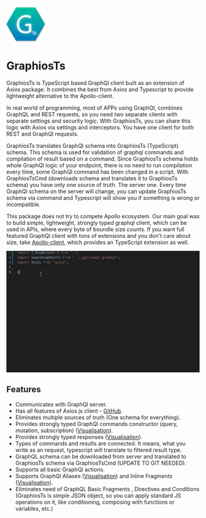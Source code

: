 ![Logo](https://github.com/pavelstencl/GraphiosTs/blob/master/media/logo.png "Logo")

# GraphiosTs
GraphiosTs is TypeScript based GraphQl client built as an extension of Axios package. It combines the best from Axios and Typescript to provide lightweight alternative to the Apollo-client. 

In real world of programming, most of APPs using GraphQl, combines GraphQL and REST requests, so you need two separate clients with separate settings and security logic. With GraphiosTs, you can share this logic with Axios via settings and interceptors. You have one client for both REST and GraphQl requests.

GraphiosTs translates GraphQl schema into GraphiosTs (TypeScript) schema. This schema is used for validation of graphql commands and compilation of result based on a command. Since GraphiosTs schema holds whole GraphQl logic of your endpoint, there is no need to run compilation every time, some GraphQl command has been changed in a script. With GraphiosTsCmd (downloads schema and translates it to GraphiosTs schema) you have only one source of truth. The server one. Every time GraphQl schema on the server will change, you can update GraphiosTs schema via command and Typescript will show you if something is wrong or incompatible.

This package does not try to compete Apollo ecosystem. Our main goal was to build simple, lightweight, strongly typed graphql client, which can be used in APIs, where every byte of boundle size counts. If you want full featured GraphQl client with tons of extensions and you don't care about size, take [Apollo-client](https://github.com/apollographql/apollo-client), which provides an TypeScript extension as well.

![Example](https://github.com/pavelstencl/GraphiosTs/blob/master/media/example.gif "Basic example")

## Features
- Communicates with GraphQl server.
- Has all features of Axios js client - [GitHub](https://github.com/axios/axios).
- Eliminates multiple sources of truth (One schema for everything).
- Provides strongly typed GraphQl commands constructor (query, mutation, subscription) ([Visualisation](https://github.com/pavelstencl/GraphiosTs/blob/master/media/example1.gif)).
- Provides strongly typed responses ([Visualisation](https://github.com/pavelstencl/GraphiosTs/blob/master/media/example2.gif)).
- Types of commands and results are connected. It means, what you write as an request, typescript will translate to filtered result type.
- GraphQL schema can be downloaded from server and translated to GraphiosTs schema via GraphiosTsCmd (UPDATE TO GIT NEEDED).
- Supports all basic GraphQl actions.
- Supports GraphQl Aliases ([Visualisation](https://github.com/pavelstencl/GraphiosTs/blob/master/media/example4.gif)) and Inline Fragments ([Visualisation](https://github.com/pavelstencl/GraphiosTs/blob/master/media/example3.gif)).
- Eliminates need of GraphQL Basic Fragments , Directives and Conditions (GraphiosTs is simple JSON object, so you can apply standard JS operations on it, like conditioning, composing with functions or variables, etc.)


